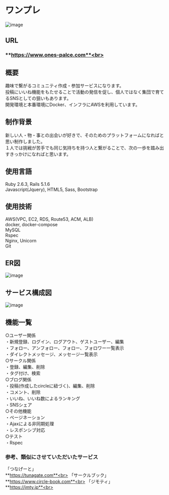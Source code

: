 # ワンプレ
![image](https://user-images.githubusercontent.com/63145482/89443568-6b5e7580-d78b-11ea-8965-2cd17e47e9eb.png)<br>

## URL
### **https://www.ones-palce.com**<br>

## 概要
趣味で繋がるコミュニティ作成・参加サービスになります。<br>
投稿にいいね機能をもたせることで活動の発信を促し、個人ではなく集団で育てるSNSとしての狙いもあります。<br>
開発環境と本番環境にDocker、インフラにAWSを利用しています。<br>

## 制作背景
新しい人・物・事との出会いが好きで、そのためのプラットフォームになればと思い制作しました。<br>
１人では挑戦が苦手でも同じ気持ちを持つ人と繋がることで、次の一歩を踏み出すきっかけになればと思います。<br>

## 使用言語
Ruby 2.6.3, Rails 5.1.6<br>
Javascript(Jquery), HTML5, Sass, Bootstrap<br>

## 使用技術
AWS(VPC, EC2, RDS, Route53, ACM, ALB)<br>
docker, docker-compose<br>
MySQL<br>
Rspec<br>
Nginx, Unicorn<br>
Git<br>

## ER図
![image](https://user-images.githubusercontent.com/63145482/89445989-dbbac600-d78e-11ea-9202-7f3d24f5248a.png)<br>

## サービス構成図
![image](https://user-images.githubusercontent.com/63145482/89441710-87ace300-d788-11ea-8d8a-051349c6385e.png)<br>


## 機能一覧
○ユーザー関係<br>
・新規登録、ログイン、ログアウト、ゲストユーザー、編集<br>
・フォロー、アンフォロー、フォロー、フォロワー一覧表示<br>
・ダイレクトメッセージ、メッセージ一覧表示<br>
○サークル関係<br>
・登録、編集、削除<br>
・タグ付け、検索<br>
○ブログ関係<br>
・投稿(作成したcircleに紐づく)、編集、削除<br>
・コメント、削除<br>
・いいね、いいね数によるランキング<br>
・SNSシェア<br>
○その他機能<br>
・ページネーション<br>
・Ajaxによる非同期処理<br>
・レスポンシブ対応<br>
○テスト<br>
・Rspec<br>

### 参考、類似にさせていただいたサービス
「つなげーと」<br>
**https://tunagate.com**<br>
「サークルブック」<br>
**https://www.circle-book.com**<br>
「ジモティ」<br>
**https://jmty.jp**<br>
